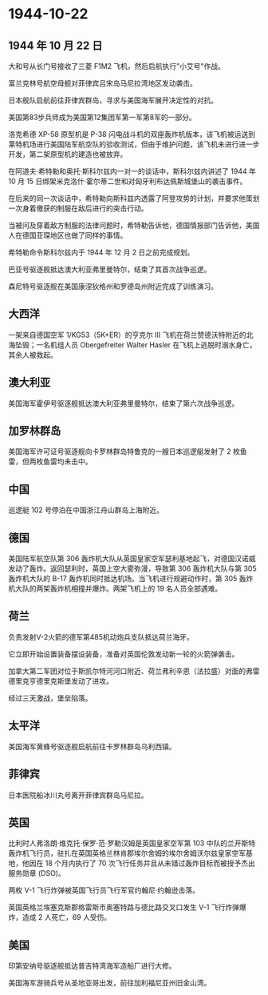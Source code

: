 # 1944-10-22

## 1944 年 10 月 22 日

大和号从长门号接收了三菱 F1M2 飞机，然后启航执行"小艾号"作战。

富兰克林号航空母舰对菲律宾吕宋岛马尼拉湾地区发动袭击。

日本舰队启航前往菲律宾群岛，寻求与美国海军展开决定性的对抗。

美国第83步兵师成为美国第12集团军第一军第8军的一部分。

洛克希德 XP-58 原型机是 P-38
闪电战斗机的双座轰炸机版本，该飞机被运送到莱特机场进行美国陆军航空队的验收测试，但由于维护问题，该飞机未进行进一步开发，第二架原型机的建造也被放弃。

在阿道夫·希特勒和奥托·斯科尔兹内一对一的谈话中，斯科尔兹内讲述了 1944 年
10 月 15 日绑架米克洛什·霍尔蒂二世和对匈牙利布达佩斯城堡山的袭击事件。

在后来的同一次谈话中，希特勒向斯科兹内透露了阿登攻势的计划，并要求他策划一次身着缴获的制服在敌后进行的突击行动。

当被问及穿着敌方制服的法律问题时，希特勒告诉他，德国情报部门告诉他，美国人在德国亚琛地区也做了同样的事情。

希特勒命令斯科尔兹内于 1944 年 12 月 2 日之前完成规划。

巴亚号驱逐舰抵达澳大利亚弗里曼特尔，结束了其首次战争巡逻。

森尼特号驱逐舰在美国康涅狄格州和罗德岛州附近完成了训练演习。

## 大西洋

一架来自德国空军 1/KG53（5K+ER）的亨克尔 III
飞机在荷兰赞德沃特附近的北海坠毁；一名机组人员 Obergefreiter Walter
Hasler 在飞机上逃脱时溺水身亡，其余人被救起。

## 澳大利亚

美国海军霍伊号驱逐舰抵达澳大利亚弗里曼特尔，结束了第六次战争巡逻。

## 加罗林群岛

美国海军许可证号驱逐舰向卡罗林群岛特鲁克的一艘日本巡逻艇发射了 2
枚鱼雷，但两枚鱼雷均未击中。

## 中国

巡逻艇 102 号停泊在中国浙江舟山群岛上海附近。

## 德国

美国陆军航空队第 306
轰炸机大队从英国皇家空军瑟利基地起飞，对德国汉诺威发动了轰炸。返回瑟利时，英国上空大雾弥漫，导致第
306 轰炸机大队与第 305 轰炸机大队的 B-17
轰炸机同时抵达机场。当飞机进行规避动作时，第 305
轰炸机大队的两架轰炸机相撞并爆炸。两架飞机上的 19 名人员全部遇难。

## 荷兰

负责发射V-2火箭的德军第485机动炮兵支队抵达荷兰海牙。

它立即开始设置装备摆设装备，准备对英国伦敦发动新一轮的火箭弹袭击。

加拿大第二军团对位于斯凯尔特河河口附近、荷兰弗利辛恩（法拉盛）对面的弗雷德里克亨德里克斯堡发动了进攻。

经过三天激战，堡垒陷落。

## 太平洋

美国海军黄蜂号驱逐舰启航前往卡罗林群岛乌利西镇。

## 菲律宾

日本医院船冰川丸号离开菲律宾群岛马尼拉。

## 英国

比利时人弗洛朗·维克托·保罗·范·罗勒汉姆是英国皇家空军第 103
中队的兰开斯特轰炸机飞行员，驻扎在英国英格兰林肯郡埃尔舍姆的埃尔舍姆沃尔兹皇家空军基地，他因在
18 个月内执行了 70 次飞行任务并且从未错过轰炸目标而被授予杰出服务勋章
(DSO)。

两枚 V-1 飞行炸弹被英国飞行员飞行军官约翰尼·约翰逊击落。

英国英格兰埃塞克斯郡格雷斯市奥塞特路与德比路交叉口发生 V-1
飞行炸弹爆炸，造成 2 人死亡，69 人受伤。

## 美国

印第安纳号驱逐舰抵达普吉特湾海军造船厂进行大修。

美国海军游骑兵号从圣地亚哥出发，前往加利福尼亚州旧金山湾。

